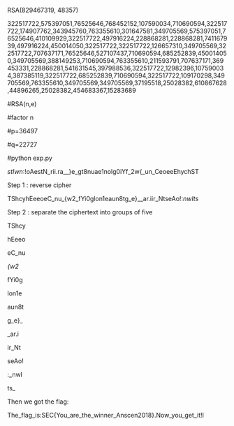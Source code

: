 RSA(829467319, 48357)

322517722,575397051,76525646,768452152,107590034,710690594,322517722,174907762,343945760,763355610,301647581,349705569,575397051,76525646,410109929,322517722,497916224,228868281,228868281,741167939,497916224,450014050,322517722,322517722,126657310,349705569,322517722,707637171,76525646,527107437,710690594,685252839,450014050,349705569,388149253,710690594,763355610,211593791,707637171,369453331,228868281,541631545,397988536,322517722,12982396,107590034,387385119,322517722,685252839,710690594,322517722,109170298,349705569,763355610,349705569,349705569,37195518,25028382,610867628,44896265,25028382,454683367,15283689

#RSA(n,e)

#factor n 

#p=36497

#q=22727

#python exp.py

_stIwn_:!oAestN_rii.ra__}e_gt8nuae1nolg0iYf_2w{_un_CeoeeEhychST

Step 1 : reverse cipher

TShcyhEeeoeC_nu_{w2_fYi0glon1eaun8tg_e}__ar.iir_NtseAo!:_nwIts_

Step 2 : separate the ciphertext into groups of five

TShcy

hEeeo

eC_nu

_{w2_

fYi0g

lon1e

aun8t

g_e}_

_ar.i

ir_Nt

seAo!

:_nwI

 ts_
 
Then we got the flag:

The_flag_is:SEC{You_are_the_winner_Anscen2018}.Now_you_get_it!I